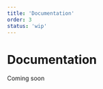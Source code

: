 ```yaml
---
title: 'Documentation'
order: 3
status: 'wip'
---
```


# Documentation

Coming soon

<!-- Use the Event page for events: onClick, onChange etc.-->

